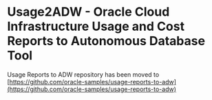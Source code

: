 # Usage2ADW - Oracle Cloud Infrastructure Usage and Cost Reports to Autonomous Database Tool

Usage Reports to ADW repository has been moved to [https://github.com/oracle-samples/usage-reports-to-adw](https://github.com/oracle-samples/usage-reports-to-adw)
